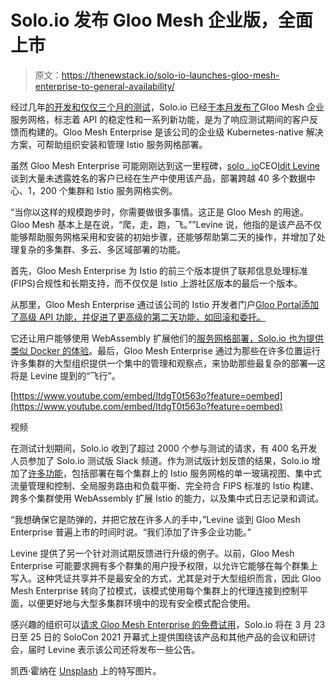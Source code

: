 # Solo.io 发布 Gloo Mesh 企业版，全面上市

> 原文：<https://thenewstack.io/solo-io-launches-gloo-mesh-enterprise-to-general-availability/>

经过几年[的开发和仅仅](https://thenewstack.io/supergloo-unifies-management-of-multiple-service-meshes/)[三个月的测试](https://www.solo.io/blog/gloo-mesh-enterprise-beta-release/)，Solo.io 已经[于本月发布了](https://www.solo.io/blog/gloo-mesh-enterprise-hits-the-ga-milestone/)Gloo Mesh 企业服务网格，标志着 API 的稳定性和一系列新功能，是为了响应测试期间的客户反馈而构建的。Gloo Mesh Enterprise 是该公司的企业级 Kubernetes-native 解决方案，可帮助组织安装和管理 Istio 服务网格部署。

虽然 Gloo Mesh Enterprise 可能刚刚达到这一里程碑，[solo . io](https://www.solo.io)CEO[Idit Levine](https://twitter.com/idit_levine)谈到大量未透露姓名的客户已经在生产中使用该产品，部署跨越 40 多个数据中心、1，200 个集群和 Istio 服务网格实例。

“当你以这样的规模跑步时，你需要做很多事情。这正是 Gloo Mesh 的用途。Gloo Mesh 基本上是在说，“爬，走，跑，飞。””Levine 说，他指的是该产品不仅能够帮助服务网格采用和安装的初始步骤，还能够帮助第二天的操作，并增加了处理复杂的多集群、多云、多区域部署的功能。

首先，Gloo Mesh Enterprise 为 Istio 的前三个版本提供了联邦信息处理标准(FIPS)合规性和长期支持，而不仅仅是 Istio 上游社区版本的最后一个版本。

从那里，Gloo Mesh Enterprise 通过该公司的 Istio 开发者门户[Gloo Portal](https://thenewstack.io/solo-io-launches-a-developer-portal-for-istio/)[添加了高级 API 功能，并促进了更高级的第二天功能，如回滚和委托。](https://docs.solo.io/gloo-portal/latest/)

它还让用户能够使用 WebAssembly 扩展他们的[服务网格部署，Solo.io 也为](https://thenewstack.io/webassembly-could-be-the-key-for-cloud-native-extensibility/)[提供类似 Docker 的体验](https://thenewstack.io/solo-io-promises-docker-like-experience-with-a-webassembly-hub-for-envoy-extensions/)。最后，Gloo Mesh Enterprise 通过为那些在许多位置运行许多集群的大型组织提供一个集中的管理和观察点，来协助那些最复杂的部署—这将是 Levine 提到的“飞行”。

[https://www.youtube.com/embed/ltdgT0t563o?feature=oembed](https://www.youtube.com/embed/ltdgT0t563o?feature=oembed)

视频

在测试计划期间，Solo.io 收到了超过 2000 个参与测试的请求，有 400 名开发人员参加了 Solo.io 测试版 Slack 频道。作为测试版计划反馈的结果，Solo.io 增加了[许多功能](https://www.solo.io/blog/a-technical-dive-into-gloo-mesh-ga/)，包括部署在每个集群上的 Istio 服务网格的单一玻璃视图、集中式流量管理和控制、全局服务路由和负载平衡、完全符合 FIPS 标准的 Istio 构建、跨多个集群使用 WebAssembly 扩展 Istio 的能力，以及集中式日志记录和调试。

“我想确保它是防弹的，并把它放在许多人的手中，”Levine 谈到 Gloo Mesh Enterprise 普遍上市的时间时说。“我们添加了许多企业功能。”

Levine 提供了另一个针对测试期反馈进行升级的例子。以前，Gloo Mesh Enterprise 可能要求拥有多个群集的用户授予权限，以允许它能够在每个群集上写入。这种凭证共享并不是最安全的方式，尤其是对于大型组织而言，因此 Gloo Mesh Enterprise 转向了拉模式，该模式使用每个集群上的代理连接到控制平面，以便更好地与大型多集群环境中的现有安全模式配合使用。

感兴趣的组织可以[请求 Gloo Mesh Enterprise 的免费试用](https://lp.solo.io/request-trial)，Solo.io 将在 3 月 23 日至 25 日的 SoloCon 2021 开幕式上提供围绕该产品和其他产品的会议和研讨会，届时 Levine 表示该公司还将发布一些公告。

凯西·霍纳在 [Unsplash](https://unsplash.com/?utm_source=unsplash&utm_medium=referral&utm_content=creditCopyText) 上的特写图片。

<svg xmlns:xlink="http://www.w3.org/1999/xlink" viewBox="0 0 68 31" version="1.1"><title>Group</title> <desc>Created with Sketch.</desc></svg>